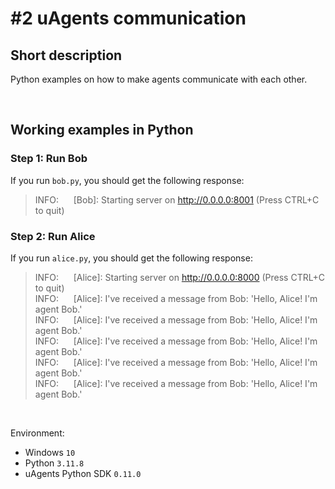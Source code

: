 # #2 uAgents communication

## Short description

Python examples on how to make agents communicate with each other.

<br>

## Working examples in Python

### Step 1: Run Bob

If you run `bob.py`, you should get the following response:

> INFO:&nbsp;&nbsp;&nbsp;&nbsp;&nbsp; [Bob]: Starting server on http://0.0.0.0:8001 (Press CTRL+C to quit)

### Step 2: Run Alice

If you run `alice.py`, you should get the following response:

> INFO:&nbsp;&nbsp;&nbsp;&nbsp;&nbsp; [Alice]: Starting server on http://0.0.0.0:8000 (Press CTRL+C to quit)<br>
> INFO:&nbsp;&nbsp;&nbsp;&nbsp;&nbsp; [Alice]: I've received a message from Bob: 'Hello, Alice! I'm agent Bob.'<br>
> INFO:&nbsp;&nbsp;&nbsp;&nbsp;&nbsp; [Alice]: I've received a message from Bob: 'Hello, Alice! I'm agent Bob.'<br>
> INFO:&nbsp;&nbsp;&nbsp;&nbsp;&nbsp; [Alice]: I've received a message from Bob: 'Hello, Alice! I'm agent Bob.'<br>
> INFO:&nbsp;&nbsp;&nbsp;&nbsp;&nbsp; [Alice]: I've received a message from Bob: 'Hello, Alice! I'm agent Bob.'<br>
> INFO:&nbsp;&nbsp;&nbsp;&nbsp;&nbsp; [Alice]: I've received a message from Bob: 'Hello, Alice! I'm agent Bob.'

<br>

Environment:

- Windows `10`
- Python `3.11.8`
- uAgents Python SDK `0.11.0`
